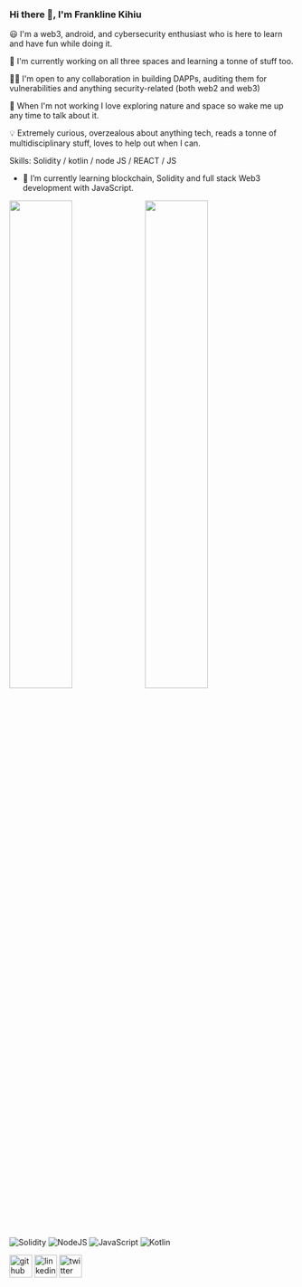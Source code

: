 ### Hi there 👋, I'm Frankline Kihiu

😃 I'm a web3, android, and cybersecurity enthusiast who is here to learn and have fun while doing it.

🌱 I'm currently working on all three spaces and learning a tonne of stuff too.

🕺🕺 I'm open to any collaboration in building DAPPs, auditing them for vulnerabilities and anything security-related (both web2 and web3)

🚀 When I'm not working I love exploring nature and space so wake me up any time to talk about it.

💡 Extremely curious, overzealous about anything tech, reads a tonne of multidisciplinary stuff, loves to help out when I can.

Skills: Solidity / kotlin / node JS / REACT / JS

- 🌱 I’m currently learning blockchain, Solidity and full stack Web3 development with JavaScript.

<img align="left" width="47%" src="https://github-readme-stats.vercel.app/api?username=kihiuFrank&show_icons=true&theme=react" />
<img align="left" width="47%" src="https://github-readme-stats.vercel.app/api/top-langs/?username=kihiuFrank&hide=jupyternotebook&layout=compact&theme=react" />

<br/> <br/>

![Solidity](https://img.shields.io/badge/Solidity-%23363636.svg?style=for-the-badge&logo=solidity&logoColor=white)
![NodeJS](https://img.shields.io/badge/node.js-6DA55F?style=for-the-badge&logo=node.js&logoColor=white)
![JavaScript](https://img.shields.io/badge/javascript-%23323330.svg?style=for-the-badge&logo=javascript&logoColor=%23F7DF1E)
![Kotlin](https://img.shields.io/badge/kotlin-%237F52FF.svg?style=for-the-badge&logo=kotlin&logoColor=white)

[<img src='https://cdn.jsdelivr.net/npm/simple-icons@3.0.1/icons/github.svg' alt='github' height='40'>](https://github.com/kihiuFrank) [<img src='https://cdn.jsdelivr.net/npm/simple-icons@3.0.1/icons/linkedin.svg' alt='linkedin' height='40'>](https://www.linkedin.com/in/frankline-m-kihiu/) [<img src='https://cdn.jsdelivr.net/npm/simple-icons@3.0.1/icons/twitter.svg' alt='twitter' height='40'>](https://twitter.com/frankline_kihiu)
